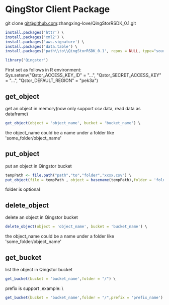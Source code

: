 # QingStor Client Package

git clone git@github.com:zhangxing-love/QingStorRSDK_0.1.git

``` R
install.packages('httr') \
install.packages('xml2') \
install.packages('aws.signature') \
install.packages('data.table') \
install.packages('path\\to\\QingStorRSDK_0.1', repos = NULL, type="source") \

library('Qingstor')
```
First set as follows in R environment: \
Sys.setenv("Qstor_ACCESS_KEY_ID" = "...", "Qstor_SECRET_ACCESS_KEY" = "...", "Qstor_DEFAULT_REGION" = "pek3a")


## get_object
 get an object in memory(now only support csv data, read data as dataframe)
``` R
get_object(object = 'object_name', bucket = 'bucket_name') \
```
the object_name could be a name under a folder like 'some_folder/object_name'

## put_object
  put an object in Qingstor bucket
  
  ``` R 
  tempPath <- file.path("path","to","folder","xxxx.csv") \
  put_object(file = tempPath , object = basename(tempPath),folder = 'folder_name', bucket = 'bucket_name') \
  ```
  
  folder is optional

## delete_object
  delete an object in Qingstor bucket 

  ``` R
 delete_object(object = 'object_name', bucket = 'bucket_name') \ 
  ```
 the object_name could be a name under a folder like 'some_folder/object_name'


## get_bucket
 list the object in Qingstor bucket

 ``` R
 get_bucket(bucket = 'bucket_name',folder = "/") \
 ``` 

 prefix is support ,example: \
 
 ``` R
 get_bucket(bucket = 'bucket_name',folder = "/",prefix = 'prefix_name')
 ``` 